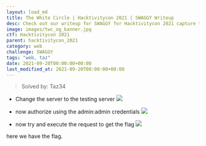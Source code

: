 ```yaml
---
layout: load_md
title: The White Circle | Hacktivitycon 2021 | SWAGGY Writeup
desc: Check out our writeup for SWAGGY for Hacktivitycon 2021 capture the flag competition.
image: images/twc_og_banner.jpg
ctf: Hacktivitycon 2021
parent: hacktivitycon_2021
category: web
challenge: SWAGGY
tags: "web, taz"
date: 2021-09-20T00:00:00+00:00
last_modified_at: 2021-09-20T00:00:00+00:00
---
```



> Solved by: Taz34


- Change the server to the testing server
![](https://i.imgur.com/F5ULF8M.png)

- now authorize using the admin:admin credentials
![](https://i.imgur.com/8cLu4hz.png)

- now try and execute the request to get the flag
![](https://i.imgur.com/ladHT3D.png)


here we have the flag.
